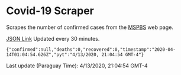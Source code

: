 # Covid-19 Scraper

Scrapes the number of confirmed cases from the [MSPBS](https://www.mspbs.gov.py/covid-19.php) web page.

[JSON Link](https://jmayalag.github.io/covid19-scrape/cases.json)
Updated every 30 minutes.
```
{"confirmed":null,"deaths":0,"recovered":0,"timestamp":"2020-04-14T01:04:54.626Z","pyt":"4/13/2020, 21:04:54 GMT-4"}
```
Last update (Paraguay Time): 4/13/2020, 21:04:54 GMT-4